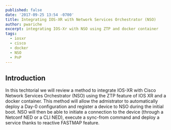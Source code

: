 ```yaml
---
published: false
date: '2017-09-25 13:54 -0700'
title: Integrating IOS-XR with Network Services Orchestrator (NSO)
author: pwariche
excerpt: integrating IOS-Xr with NSO using ZTP and docker container
tags:
  - iosxr
  - cisco
  - docker
  - NSO
  - PnP
---
```

## Introduction

In this techtorial we will review a method to integrate IOS-XR with Cisco Network Services Orchestrator (NSO) using the ZTP feature of IOS XR and a docker container.
This method will allow the admistrator to automatically deploy a Day-0 configuration and register a device to NSO during the initial boot. NSO will then be able to initiate a connection to the device (through a Netconf NED or a CLI NED), execute a sync-from command and deploy a service thanks to reactive FASTMAP feature.
